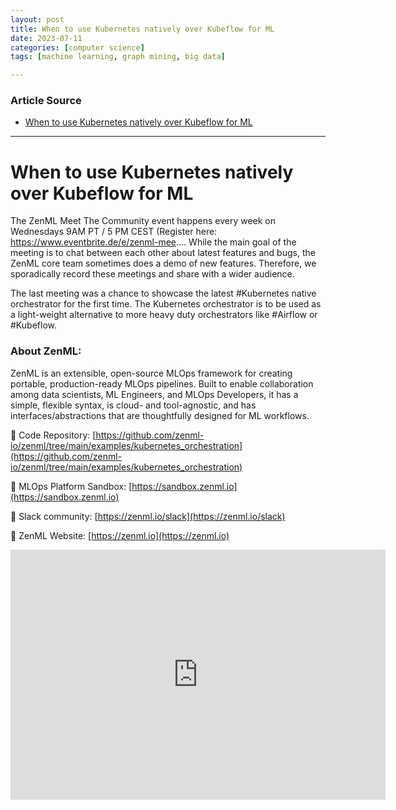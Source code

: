 ```yaml
---
layout: post
title: When to use Kubernetes natively over Kubeflow for ML  
date: 2023-07-11
categories: [computer science]
tags: [machine learning, graph mining, big data]

---
```


### Article Source

* [When to use Kubernetes natively over Kubeflow for ML](https://www.youtube.com/watch?v=r8QKf3m6IM4)


---

# When to use Kubernetes natively over Kubeflow for ML

The ZenML Meet The Community event happens every week on Wednesdays 9AM PT / 5 PM CEST (Register here: https://www.eventbrite.de/e/zenml-mee.... While the main goal of the meeting is to chat between each other about latest features and bugs, the ZenML core team sometimes does a demo of new features. Therefore, we sporadically record these meetings and share with a wider audience. 

The last meeting was a chance to showcase the latest #Kubernetes native orchestrator for the first time. The Kubernetes orchestrator is to be used as a light-weight alternative to more heavy duty orchestrators like #Airflow or #Kubeflow. 

### About ZenML:
ZenML is an extensible, open-source MLOps framework for creating portable, production-ready MLOps pipelines. Built to enable collaboration among data scientists, ML Engineers, and MLOps Developers, it has a simple, flexible syntax, is cloud- and tool-agnostic, and has interfaces/abstractions that are thoughtfully designed for ML workflows.

🔗 Code Repository: [https://github.com/zenml-io/zenml/tree/main/examples/kubernetes_orchestration](https://github.com/zenml-io/zenml/tree/main/examples/kubernetes_orchestration)

🔗 MLOps Platform Sandbox: [https://sandbox.zenml.io](https://sandbox.zenml.io)

🔗 Slack community: [https://zenml.io/slack](https://zenml.io/slack)

🔗 ZenML Website: [https://zenml.io](https://zenml.io)

<iframe width="600" height="400" src="https://www.youtube.com/embed/r8QKf3m6IM4" title="YouTube video player" frameborder="0" allow="accelerometer; autoplay; clipboard-write; encrypted-media; gyroscope; picture-in-picture; web-share" allowfullscreen></iframe>